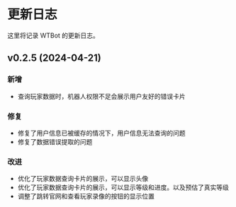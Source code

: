 # 更新日志

这里将记录 WTBot 的更新日志。

## v0.2.5 (2024-04-21)

### 新增

- 查询玩家数据时，机器人权限不足会展示用户友好的错误卡片

### 修复

- 修复了用户信息已被缓存的情况下，用户信息无法查询的问题
- 修复了数据错误提取的问题

### 改进

- 优化了玩家数据查询卡片的展示，可以显示头像
- 优化了玩家数据查询卡片的展示，可以显示等级和进度。以及预估了真实等级
- 调整了跳转官网和查看玩家录像的按钮的显示位置
